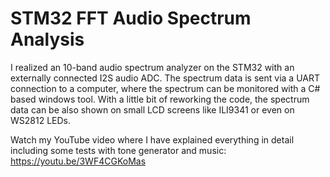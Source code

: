 # STM32 FFT Audio Spectrum Analysis

I realized an 10-band audio spectrum analyzer on the STM32 with an externally connected I2S audio ADC. 
The spectrum data is sent via a UART connection to a computer, where the spectrum can be monitored with a C# based windows tool. With a little bit of reworking the code, the spectrum data can be also shown on small LCD screens like ILI9341 or even on WS2812 LEDs.

Watch my YouTube video where I have explained everything in detail including some tests with tone generator and music: https://youtu.be/3WF4CGKoMas
